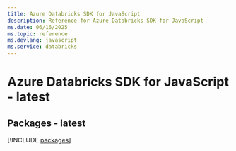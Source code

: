 ```yaml
---
title: Azure Databricks SDK for JavaScript
description: Reference for Azure Databricks SDK for JavaScript
ms.date: 06/16/2025
ms.topic: reference
ms.devlang: javascript
ms.service: databricks
---
```

# Azure Databricks SDK for JavaScript - latest
## Packages - latest
[!INCLUDE [packages](databricks-index.md)]